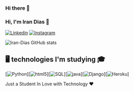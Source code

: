### Hi there 👋

### Hi, I'm Iran Dias 👋

[![Linkedin](https://img.shields.io/badge/LinkedIn-0077B5?style=for-the-badge&logo=linkedin&logoColor=white)](https://www.linkedin.com/in/iran-dias-27aa3221a/)
[![Instagram](https://img.shields.io/badge/Instagram-E4405F?style=for-the-badge&logo=instagram&logoColor=white)](https://instagram.com/i.daysl?igshid=MzNlNGNkZWQ4Mg==)

![Iran-Dias GitHub stats](https://github-readme-stats.vercel.app/api?username=Iran-Days&show_icons=true&theme=merko)

## 🖥️ technologies I'm studying 🎓

[![Python](https://img.shields.io/badge/Python-14354C?style=for-the-badge&logo=python&logoColor=white)][![html5](https://img.shields.io/badge/HTML5-E34F26?style=for-the-badge&logo=html5&logoColor=white)][![SQL](https://img.shields.io/badge/SQLite-07405E?style=for-the-badge&logo=sqlite&logoColor=white)][![java](https://img.shields.io/badge/JavaScript-323330?style=for-the-badge&logo=javascript&logoColor=F7DF1E)][![Django](https://img.shields.io/badge/Django-092E20?style=for-the-badge&logo=django&logoColor=white)][![Heroku](https://img.shields.io/badge/Heroku-430098?style=for-the-badge&logo=heroku&logoColor=white)]

Just a Student In Love with Technology ❤️

